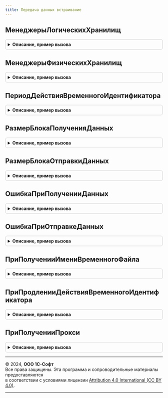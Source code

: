 ```yaml
---
title: Передача данных встраивание
---
```



## МенеджерыЛогическихХранилищ
<details style="margin: 1em 0; padding: 0.5em; border: 1px solid #ccc; border-radius: 6px;">

<summary style="font-weight: bold; cursor: pointer;">Описание, пример вызова</summary>

```bsl

// Определяет менеджеры логических хранилищ.
//
// Параметры:
//   ВсеМенеджерыЛогическихХранилищ - Соответствие из Строка - менеджеры логических хранилищ:
//    * Ключ - Строка - идентификатор логического хранилища;
//    * Значение - ОбщийМодуль - менеджер логического хранилища.
//
//@skip-check module-empty-method
Процедура МенеджерыЛогическихХранилищ(ВсеМенеджерыЛогическихХранилищ) Экспорт
```

Пример вызова
```bsl
ПередачаДанныхВстраивание.МенеджерыЛогическихХранилищ(ВсеМенеджерыЛогическихХранилищ) 
```
</details>

## МенеджерыФизическихХранилищ
<details style="margin: 1em 0; padding: 0.5em; border: 1px solid #ccc; border-radius: 6px;">

<summary style="font-weight: bold; cursor: pointer;">Описание, пример вызова</summary>

```bsl

// Определяет менеджеры физических хранилищ.
//
// Параметры:
//   ВсеМенеджерыФизическихХранилищ - Соответствие из Строка - менеджеры физических хранилищ:
//    * Ключ - Строка - идентификатор физического хранилища;
//    * Значение - ОбщийМодуль - менеджер физического хранилища.
//
//@skip-check module-empty-method
Процедура МенеджерыФизическихХранилищ(ВсеМенеджерыФизическихХранилищ) Экспорт
```

Пример вызова
```bsl
ПередачаДанныхВстраивание.МенеджерыФизическихХранилищ(ВсеМенеджерыФизическихХранилищ) 
```
</details>

## ПериодДействияВременногоИдентификатора
<details style="margin: 1em 0; padding: 0.5em; border: 1px solid #ccc; border-radius: 6px;">

<summary style="font-weight: bold; cursor: pointer;">Описание, пример вызова</summary>

```bsl

// Определяет период действия временного идентификатора.
//
// Параметры:
//   ПериодДействияВременногоИдентификатора - Число - период действия временного идентификатора.
//
//@skip-check module-empty-method
Процедура ПериодДействияВременногоИдентификатора(ПериодДействияВременногоИдентификатора) Экспорт
```

Пример вызова
```bsl
ПередачаДанныхВстраивание.ПериодДействияВременногоИдентификатора(ПериодДействияВременногоИдентификатора) 
```
</details>

## РазмерБлокаПолученияДанных
<details style="margin: 1em 0; padding: 0.5em; border: 1px solid #ccc; border-radius: 6px;">

<summary style="font-weight: bold; cursor: pointer;">Описание, пример вызова</summary>

```bsl

// Определяет размер блока получения данных.
//
// Параметры:
//   РазмерБлокаПолученияДанных - Число - размер блока получения данных в байтах.
//
//@skip-check module-empty-method
Процедура РазмерБлокаПолученияДанных(РазмерБлокаПолученияДанных) Экспорт
```

Пример вызова
```bsl
ПередачаДанныхВстраивание.РазмерБлокаПолученияДанных(РазмерБлокаПолученияДанных) 
```
</details>

## РазмерБлокаОтправкиДанных
<details style="margin: 1em 0; padding: 0.5em; border: 1px solid #ccc; border-radius: 6px;">

<summary style="font-weight: bold; cursor: pointer;">Описание, пример вызова</summary>

```bsl

// Определяет размер блока отправки данных.
//
// Параметры:
//   РазмерБлокаОтправкиДанных - Число - размер блока отправки данных в байтах.
//
//@skip-check module-empty-method
Процедура РазмерБлокаОтправкиДанных(РазмерБлокаОтправкиДанных) Экспорт
```

Пример вызова
```bsl
ПередачаДанныхВстраивание.РазмерБлокаОтправкиДанных(РазмерБлокаОтправкиДанных) 
```
</details>

## ОшибкаПриПолученииДанных
<details style="margin: 1em 0; padding: 0.5em; border: 1px solid #ccc; border-radius: 6px;">

<summary style="font-weight: bold; cursor: pointer;">Описание, пример вызова</summary>

```bsl

// Вызывается при ошибке получения данных.
//
// Параметры:
//   Ответ - HTTPСервисОтвет - ответ сервиса при получении данных.
//
//@skip-check module-empty-method
Процедура ОшибкаПриПолученииДанных(Ответ) Экспорт
```

Пример вызова
```bsl
ПередачаДанныхВстраивание.ОшибкаПриПолученииДанных(Ответ) 
```
</details>

## ОшибкаПриОтправкеДанных
<details style="margin: 1em 0; padding: 0.5em; border: 1px solid #ccc; border-radius: 6px;">

<summary style="font-weight: bold; cursor: pointer;">Описание, пример вызова</summary>

```bsl

// Вызывается при ошибке отправки данных.
//
// Параметры:
//   Ответ - HTTPСервисОтвет - ответ сервиса при отправке данных.
//
//@skip-check module-empty-method
Процедура ОшибкаПриОтправкеДанных(Ответ) Экспорт
```

Пример вызова
```bsl
ПередачаДанныхВстраивание.ОшибкаПриОтправкеДанных(Ответ) 
```
</details>

## ПриПолученииИмениВременногоФайла
<details style="margin: 1em 0; padding: 0.5em; border: 1px solid #ccc; border-radius: 6px;">

<summary style="font-weight: bold; cursor: pointer;">Описание, пример вызова</summary>

```bsl

// Вызывается при получении имени временного файла.
//
// Параметры:
//   ИмяВременногоФайла - Строка - имя временного файла.
//   Расширение - Строка - желаемое расширение имени временного файла.
//   ДополнительныеПараметры - Структура - дополнительные параметры временного файла.
//
//@skip-check module-empty-method
Процедура ПриПолученииИмениВременногоФайла(ИмяВременногоФайла, Расширение) Экспорт
```

Пример вызова
```bsl
ПередачаДанныхВстраивание.ПриПолученииИмениВременногоФайла(ИмяВременногоФайла, Расширение) 
```
</details>

## ПриПродленииДействияВременногоИдентификатора
<details style="margin: 1em 0; padding: 0.5em; border: 1px solid #ccc; border-radius: 6px;">

<summary style="font-weight: bold; cursor: pointer;">Описание, пример вызова</summary>

```bsl

// Вызывается при продлении действия временного идентификатора.
//
// Параметры:
//   Идентификатор - Строка - идентификатор запроса.
//   Дата - Дата - дата регистрации запроса.
//   Запрос - Структура - исходный HTTP-запрос:
//    * HTTPМетод - Строка - HTTP-метод;
//    * БазовыйURL - Строка - базовая часть URL-запроса, включающая имя сервиса;
//    * Заголовки - ФиксированноеСоответствие из Строка - заголовки HTTP-запроса;
//    * ОтносительныйURL - Строка - относительную часть URL-адреса (относительно сервиса);
//    * ПараметрыURL - ФиксированноеСоответствие из Строка - части URL-адреса, которые были параметризованы в шаблоне;
//    * ПараметрыЗапроса - ФиксированноеСоответствие из Строка - параметры запроса (в строке URL-адреса параметры следуют после знака запроса);
//    * ИдентификаторЗапроса - Строка - уникальный идентификатор запроса;
//    * ТипЗапроса - Строка - тип запроса;
//    * ИмяВременногоФайла - Строка - имя используемого временного файла.
//
//@skip-check module-empty-method
Процедура ПриПродленииДействияВременногоИдентификатора(Идентификатор, Дата, Запрос) Экспорт
```

Пример вызова
```bsl
ПередачаДанныхВстраивание.ПриПродленииДействияВременногоИдентификатора(Идентификатор, Дата, Запрос) 
```
</details>

## ПриПолученииПрокси
<details style="margin: 1em 0; padding: 0.5em; border: 1px solid #ccc; border-radius: 6px;">

<summary style="font-weight: bold; cursor: pointer;">Описание, пример вызова</summary>

```bsl

// Вызывается при получении Прокси, используемого для соединения с сервером.
//
// Параметры:
//  Прокси - Неопределено, ИнтернетПрокси - Прокси, используемый для соединения с сервером.
//  СтруктураURI - Структура - поля:
//    * Схема - Строка - схема из URI
//    * Логин - Строка - логин из URI
//    * Пароль - Строка - пароль из URI
//    * Хост - Строка - хост из URI
//    * Порт - Число - порт из URI
//    * ПутьНаСервере - Строка - часть <путь>?<параметры>#<якорь> из URI
//
//@skip-check module-empty-method
Процедура ПриПолученииПрокси(Прокси, СтруктураURI) Экспорт
```

Пример вызова
```bsl
ПередачаДанныхВстраивание.ПриПолученииПрокси(Прокси, СтруктураURI) 
```
</details>

---

© 2024, **ООО 1С-Софт**  
Все права защищены. Эта программа и сопроводительные материалы предоставляются  
в соответствии с условиями лицензии [Attribution 4.0 International (CC BY 4.0)](https://creativecommons.org/licenses/by/4.0/legalcode).

---
